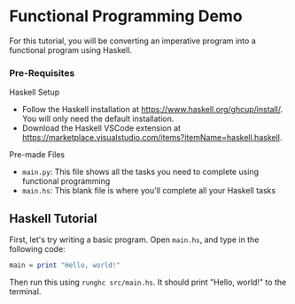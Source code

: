 # Functional Programming Demo

For this tutorial, you will be converting an imperative program into a functional program using Haskell. 

### Pre-Requisites

Haskell Setup
* Follow the Haskell installation at https://www.haskell.org/ghcup/install/. You will only need the default installation.
* Download the Haskell VSCode extension at https://marketplace.visualstudio.com/items?itemName=haskell.haskell.

Pre-made Files
* `main.py`: This file shows all the tasks you need to complete using functional programming
* `main.hs`: This blank file is where you'll complete all your Haskell tasks

## Haskell Tutorial

First, let's try writing a basic program. Open `main.hs`, and type in the following code:

```hs
main = print "Hello, world!"
```

Then run this using `runghc src/main.hs`. It should print "Hello, world!" to the terminal.
